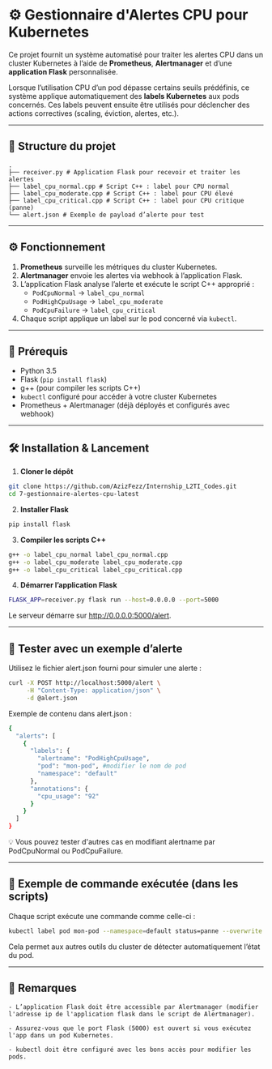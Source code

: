 # ⚙️ Gestionnaire d'Alertes CPU pour Kubernetes

Ce projet fournit un système automatisé pour traiter les alertes CPU dans un cluster Kubernetes à l’aide de **Prometheus**, **Alertmanager** et d’une **application Flask** personnalisée.

Lorsque l’utilisation CPU d’un pod dépasse certains seuils prédéfinis, ce système applique automatiquement des **labels Kubernetes** aux pods concernés. Ces labels peuvent ensuite être utilisés pour déclencher des actions correctives (scaling, éviction, alertes, etc.).

---

## 📁 Structure du projet
```
.
├── receiver.py # Application Flask pour recevoir et traiter les alertes
├── label_cpu_normal.cpp # Script C++ : label pour CPU normal
├── label_cpu_moderate.cpp # Script C++ : label pour CPU élevé
├── label_cpu_critical.cpp # Script C++ : label pour CPU critique (panne)
└── alert.json # Exemple de payload d’alerte pour test
```

---

## ⚙️ Fonctionnement

1. **Prometheus** surveille les métriques du cluster Kubernetes.
2. **Alertmanager** envoie les alertes via webhook à l’application Flask.
3. L’application Flask analyse l’alerte et exécute le script C++ approprié :
   - `PodCpuNormal` → `label_cpu_normal`
   - `PodHighCpuUsage` → `label_cpu_moderate`
   - `PodCpuFailure` → `label_cpu_critical`
4. Chaque script applique un label sur le pod concerné via `kubectl`.

---

## 🧰 Prérequis

- Python 3.5
- Flask (`pip install flask`)
- g++ (pour compiler les scripts C++)
- `kubectl` configuré pour accéder à votre cluster Kubernetes
- Prometheus + Alertmanager (déjà déployés et configurés avec webhook)

---

## 🛠️ Installation & Lancement

1. **Cloner le dépôt**

```bash
git clone https://github.com/AzizFezz/Internship_L2TI_Codes.git
cd 7-gestionnaire-alertes-cpu-latest
```

2. **Installer Flask**

```bash
pip install flask
```

3. **Compiler les scripts C++**

```bash
g++ -o label_cpu_normal label_cpu_normal.cpp
g++ -o label_cpu_moderate label_cpu_moderate.cpp
g++ -o label_cpu_critical label_cpu_critical.cpp
```

4. **Démarrer l’application Flask**

```bash
FLASK_APP=receiver.py flask run --host=0.0.0.0 --port=5000
```

Le serveur démarre sur http://0.0.0.0:5000/alert.

---

## 🧪 Tester avec un exemple d’alerte

Utilisez le fichier alert.json fourni pour simuler une alerte :

```bash
curl -X POST http://localhost:5000/alert \
     -H "Content-Type: application/json" \
     -d @alert.json
```

Exemple de contenu dans alert.json :

```bash
{
  "alerts": [
    {
      "labels": {
        "alertname": "PodHighCpuUsage",
        "pod": "mon-pod", #modifier le nom de pod
        "namespace": "default"
      },
      "annotations": {
        "cpu_usage": "92"
      }
    }
  ]
}

```

💡 Vous pouvez tester d'autres cas en modifiant alertname par PodCpuNormal ou PodCpuFailure.

---

## 🧼 Exemple de commande exécutée (dans les scripts)

Chaque script exécute une commande comme celle-ci :

```bash
kubectl label pod mon-pod --namespace=default status=panne --overwrite
```

Cela permet aux autres outils du cluster de détecter automatiquement l’état du pod.

---

## 📌 Remarques

    - L’application Flask doit être accessible par Alertmanager (modifier l'adresse ip de l'application flask dans le script de Alertmanager).

    - Assurez-vous que le port Flask (5000) est ouvert si vous exécutez l'app dans un pod Kubernetes.

    - kubectl doit être configuré avec les bons accès pour modifier les pods.
